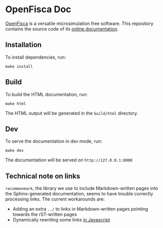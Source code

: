 # OpenFisca Doc

[OpenFisca](http://openfisca.org/doc/) is a versatile microsimulation free software. This repository contains the source code of its [online documentation](http://openfisca.org/doc/).

## Installation

To install dependencies, run:

```
make install
```

## Build

To build the HTML documentation, run:

```
make html
```

The HTML output will be generated in the `build/html` directory.

## Dev

To serve the documentation in dev mode, run:

```
make dev
```

The documentation will be served on `http://127.0.0.1:8000`


## Technical note on links

`recommonmark`, the library we use to include Markdown-written pages into the Sphinx-generated documentation, seems to have trouble correctly processing links. The current workarounds are:
- Adding an extra `../` to links in Markdown-written pages pointing towards the rST-written pages
- Dynamically rewriting some links [in Javascript](./source/static/scripts.js)

